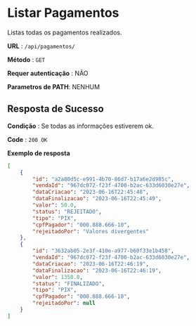 # Listar Pagamentos

Listas todas os pagamentos realizados.

**URL** : `/api/pagamentos/`

**Método** : `GET`

**Requer autenticação** : NÃO

**Parametros de PATH**: NENHUM

## Resposta de Sucesso

**Condição** : Se todas as informações estiverem ok.

**Code** : `200 OK`

**Exemplo de resposta**

```json
[
    {
        "id": "a2a80d5c-e991-4b70-86d7-b17a6e2d985c",
        "vendaId": "967dc072-f23f-4700-b2ac-633d6030e27e",
        "dataCriacao": "2023-06-16T22:45:48",
        "dataFinalizacao": "2023-06-16T22:45:49",
        "valor": 50.0,
        "status": "REJEITADO",
        "tipo": "PIX",
        "cpfPagador": "000.888.666-10",
        "rejeitadoPor": "Valores divergentes"
    },
    {
        "id": "3632ab05-2e3f-410e-a977-b60f33e1b458",
        "vendaId": "967dc072-f23f-4700-b2ac-633d6030e27e",
        "dataCriacao": "2023-06-16T22:46:19",
        "dataFinalizacao": "2023-06-16T22:46:19",
        "valor": 1350.0,
        "status": "FINALIZADO",
        "tipo": "PIX",
        "cpfPagador": "000.888.666-10",
        "rejeitadoPor": null
    }
]
```
